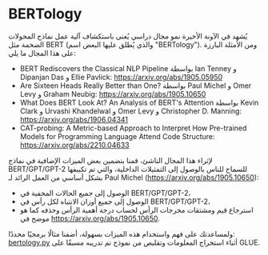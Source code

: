 # BERTology

يُشهد في الآونة الأخيرة نمو مجال دراسي يُعنى باستكشاف آلية عمل نماذج المحولات الضخمة مثل BERT (والذي يُطلق عليها البعض اسم "BERTology"). ومن الأمثلة البارزة على هذا المجال ما يلي:

- BERT Rediscovers the Classical NLP Pipeline بواسطة Ian Tenney و Dipanjan Das و Ellie Pavlick:
  https://arxiv.org/abs/1905.05950
- Are Sixteen Heads Really Better than One? بواسطة Paul Michel و Omer Levy و Graham Neubig: https://arxiv.org/abs/1905.10650
- What Does BERT Look At? An Analysis of BERT's Attention بواسطة Kevin Clark و Urvashi Khandelwal و Omer Levy و Christopher D.
  Manning: https://arxiv.org/abs/1906.04341
- CAT-probing: A Metric-based Approach to Interpret How Pre-trained Models for Programming Language Attend Code Structure: https://arxiv.org/abs/2210.04633

لإثراء هذا المجال الناشئ، قمنا بتضمين بعض الميزات الإضافية في نماذج BERT/GPT/GPT-2 للسماح للناس بالوصول إلى التمثيلات الداخلية، والتي تم تكييفها بشكل أساسي من العمل الرائد لـ Paul Michel (https://arxiv.org/abs/1905.10650):

- الوصول إلى جميع الحالات المخفية في BERT/GPT/GPT-2،
- الوصول إلى جميع أوزان الانتباه لكل رأس في BERT/GPT/GPT-2،
- استرجاع قيم ومشتقات  مخرجات الرأس لحساب درجة أهمية الرأس وحذفه كما هو موضح في https://arxiv.org/abs/1905.10650.

ولمساعدتك على فهم واستخدام هذه الميزات بسهولة، أضفنا مثالًا برمجيًا محددًا: [bertology.py](https://github.com/huggingface/transformers-research-projects/tree/main/bertology/run_bertology.py) أثناء استخراج المعلومات  وتقليص من نموذج تم تدريبه مسبقًا على GLUE.